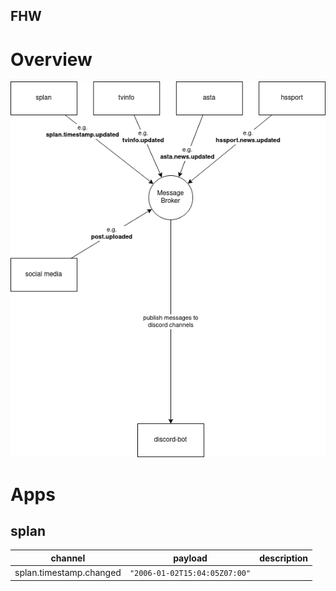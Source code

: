 FHW
---

# Overview

![Architecture Overview](fhw.drawio.png)

# Apps
## splan
| channel                 | payload                       | description |
|-------------------------|-------------------------------|-------------|
| splan.timestamp.changed | `"2006-01-02T15:04:05Z07:00"` |             |

